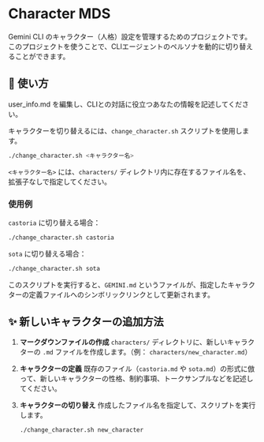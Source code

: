 # Character MDS

Gemini CLI のキャラクター（人格）設定を管理するためのプロジェクトです。
このプロジェクトを使うことで、CLIエージェントのペルソナを動的に切り替えることができます。

## 🚀 使い方

user_info.md を編集し、CLIとの対話に役立つあなたの情報を記述してください。

キャラクターを切り替えるには、`change_character.sh` スクリプトを使用します。

```bash
./change_character.sh <キャラクター名>
```

`<キャラクター名>` には、`characters/` ディレクトリ内に存在するファイル名を、拡張子なしで指定してください。

### 使用例

`castoria` に切り替える場合：
```bash
./change_character.sh castoria
```

`sota` に切り替える場合：
```bash
./change_character.sh sota
```

このスクリプトを実行すると、`GEMINI.md` というファイルが、指定したキャラクターの定義ファイルへのシンボリックリンクとして更新されます。

## ✨ 新しいキャラクターの追加方法

1.  **マークダウンファイルの作成**
    `characters/` ディレクトリに、新しいキャラクターの `.md` ファイルを作成します。（例： `characters/new_character.md`）

2.  **キャラクターの定義**
    既存のファイル（`castoria.md` や `sota.md`）の形式に倣って、新しいキャラクターの性格、制約事項、トークサンプルなどを記述してください。

3.  **キャラクターの切り替え**
    作成したファイル名を指定して、スクリプトを実行します。
    ```bash
    ./change_character.sh new_character
    ```

